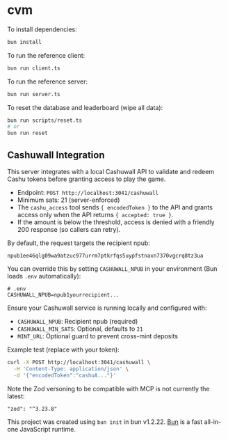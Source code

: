 # cvm

To install dependencies:

```bash
bun install
```

To run the reference client:

```bash
bun run client.ts
```

To run the reference server:

```bash
bun run server.ts
```

To reset the database and leaderboard (wipe all data):

```bash
bun run scripts/reset.ts
# or
bun run reset
```

## Cashuwall Integration

This server integrates with a local Cashuwall API to validate and redeem Cashu tokens before granting access to play the game.

- Endpoint: `POST http://localhost:3041/cashuwall`
- Minimum sats: 21 (server-enforced)
- The `cashu_access` tool sends `{ encodedToken }` to the API and grants access only when the API returns `{ accepted: true }`.
- If the amount is below the threshold, access is denied with a friendly 200 response (so callers can retry).

By default, the request targets the recipient npub:

```
npub1ee46qlg09wa9atzuc977urrm7ptkrfqs5uypfstnaxn7370vgcrq8tz3ua
```

You can override this by setting `CASHUWALL_NPUB` in your environment (Bun loads `.env` automatically):

```
# .env
CASHUWALL_NPUB=npub1yourrecipient...
```

Ensure your Cashuwall service is running locally and configured with:

- `CASHUWALL_NPUB`: Recipient npub (required)
- `CASHUWALL_MIN_SATS`: Optional, defaults to `21`
- `MINT_URL`: Optional guard to prevent cross-mint deposits

Example test (replace with your token):

```bash
curl -X POST http://localhost:3041/cashuwall \
  -H 'Content-Type: application/json' \
  -d '{"encodedToken":"cashuA..."}'
```

Note the Zod versoning to be compatible with MCP is not currently the latest:

```
"zod": "^3.23.8"
```

This project was created using `bun init` in bun v1.2.22. [Bun](https://bun.com) is a fast all-in-one JavaScript runtime.
